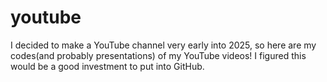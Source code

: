 # youtube
I decided to make a YouTube channel very early into 2025, so here are my codes(and probably presentations) of my YouTube videos! I figured this would be a good investment to put into GitHub.
